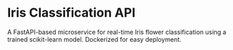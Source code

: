 # Iris Classification API
 A FastAPI-based microservice for real-time Iris flower classification using a trained scikit-learn model. Dockerized for easy deployment.
